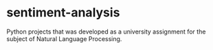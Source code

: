 # sentiment-analysis
Python projects that was developed as a university assignment for the subject of Natural Language Processing.
